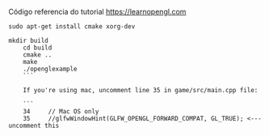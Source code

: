 Código referencia do tutorial https://learnopengl.com


```
sudo apt-get install cmake xorg-dev

mkdir build
	cd build
	cmake ..
	make
	./openglexample
	```
	
	If you're using mac, uncomment line 35 in game/src/main.cpp file:
	
	```
	34     // Mac OS only
	35     //glfwWindowHint(GLFW_OPENGL_FORWARD_COMPAT, GL_TRUE); <--- uncomment this
